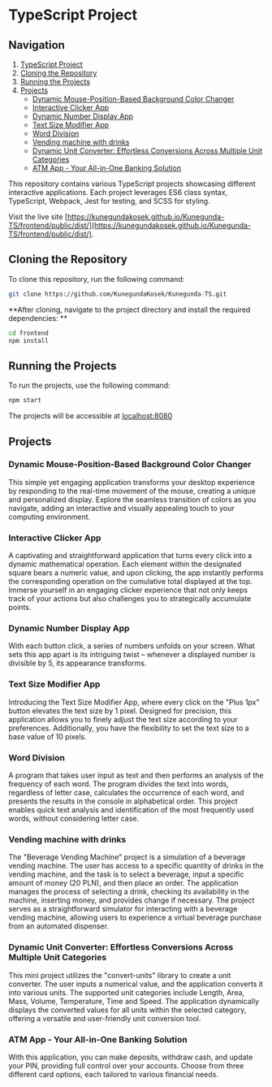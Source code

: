 # TypeScript Project

## Navigation
1. [TypeScript Project](#typescript-project)
2. [Cloning the Repository](#cloning-the-repository)
3. [Running the Projects](#runnig-the-project)
4. [Projects](#projects)
      - [Dynamic Mouse-Position-Based Background Color Changer](#dynamic-mouse-position-based-background-color-changer)
      - [Interactive Clicker App](#interactive-clicker-app)
      - [Dynamic Number Display App](#dynamic-number-display-app)
      - [Text Size Modifier App](#text-size-modifier-app)
      - [Word Division](#word-division)
      - [Vending machine with drinks](#vending-machine-with-drinks)
      - [Dynamic Unit Converter: Effortless Conversions Across Multiple Unit Categories](#dynamic-unit-converter-effortless-conversions-across-multiple-unit-categories)
      - [ATM App - Your All-in-One Banking Solution](#atm-app---your-all-in-one-banking-solution)

This repository contains various TypeScript projects showcasing different interactive applications. Each project leverages ES6 class syntax, TypeScript, Webpack, Jest for testing, and SCSS for styling.

Visit the live site [https://kunegundakosek.github.io/Kunegunda-TS/frontend/public/dist/](https://kunegundakosek.github.io/Kunegunda-TS/frontend/public/dist/).

## Cloning the Repository

To clone this repository, run the following command:

```bash
git clone https://github.com/KunegundaKosek/Kunegunda-TS.git
```

**After cloning, navigate to the project directory and install the required dependencies: **

```bash
cd frontend
npm install
```

## Running the Projects

To run the projects, use the following command:

```bash
npm start
```

The projects will be accessible at [localhost:8080](localhost:8080)

## Projects

### Dynamic Mouse-Position-Based Background Color Changer

This simple yet engaging application transforms your desktop experience by responding to the real-time movement of the mouse, creating a unique and personalized display. Explore the seamless transition of colors as you navigate, adding an interactive and visually appealing touch to your computing environment.

### Interactive Clicker App

A captivating and straightforward application that turns every click into a dynamic mathematical operation. Each element within the designated square bears a numeric value, and upon clicking, the app instantly performs the corresponding operation on the cumulative total displayed at the top. Immerse yourself in an engaging clicker experience that not only keeps track of your actions but also challenges you to strategically accumulate points.

### Dynamic Number Display App

With each button click, a series of numbers unfolds on your screen. What sets this app apart is its intriguing twist – whenever a displayed number is divisible by 5, its appearance transforms.

### Text Size Modifier App

Introducing the Text Size Modifier App, where every click on the "Plus 1px" button elevates the text size by 1 pixel. Designed for precision, this application allows you to finely adjust the text size according to your preferences. Additionally, you have the flexibility to set the text size to a base value of 10 pixels.

### Word Division

A program that takes user input as text and then performs an analysis of the frequency of each word. The program divides the text into words, regardless of letter case, calculates the occurrence of each word, and presents the results in the console in alphabetical order. This project enables quick text analysis and identification of the most frequently used words, without considering letter case.

### Vending machine with drinks


The "Beverage Vending Machine" project is a simulation of a beverage vending machine. The user has access to a specific quantity of drinks in the vending machine, and the task is to select a beverage, input a specific amount of money (20 PLN), and then place an order. The application manages the process of selecting a drink, checking its availability in the machine, inserting money, and provides change if necessary. The project serves as a straightforward simulator for interacting with a beverage vending machine, allowing users to experience a virtual beverage purchase from an automated dispenser.

### Dynamic Unit Converter: Effortless Conversions Across Multiple Unit Categories

This mini project utilizes the "convert-units" library to create a unit converter. The user inputs a numerical value, and the application converts it into various units. The supported unit categories include Length, Area, Mass, Volume, Temperature, Time and Speed. The application dynamically displays the converted values for all units within the selected category, offering a versatile and user-friendly unit conversion tool.

### ATM App - Your All-in-One Banking Solution

With this application, you can make deposits, withdraw cash, and update your PIN, providing full control over your accounts. Choose from three different card options, each tailored to various financial needs.